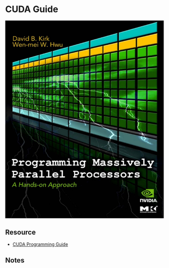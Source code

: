 # CUDA Guide
<div>
  <img src="assets/cover.png" alt="cover image">
</div>

## Resource
* [CUDA Programming Guide](https://www.cse.iitd.ac.in/~rijurekha/col730_2022/cudabook.pdf)

## Notes
<!-- add your notes here -->



